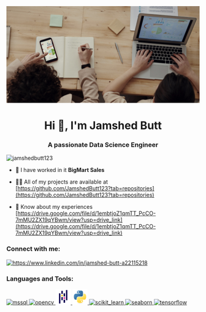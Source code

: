 ![logo](https://github.com/JamshedButt123/Technocolabs_Softwares_Internship_Projects-/blob/main/Banner.png)
<h1 align="center">Hi 👋, I'm Jamshed Butt</h1>
<h3 align="center">A passionate Data Science Engineer</h3>

<p align="left"> <img src="https://komarev.com/ghpvc/?username=jamshedbutt123&label=Profile%20views&color=0e75b6&style=flat" alt="jamshedbutt123" /> </p>

- 🔭 I have worked in it **BigMart Sales**

- 👨‍💻 All of my projects are available at [https://github.com/JamshedButt123?tab=repositories](https://github.com/JamshedButt123?tab=repositories)

- 📄 Know about my experiences [https://drive.google.com/file/d/1embtjoZ1qmTT_PcCO-7mMU2ZX19qYBwm/view?usp=drive_link](https://drive.google.com/file/d/1embtjoZ1qmTT_PcCO-7mMU2ZX19qYBwm/view?usp=drive_link)

<h3 align="left">Connect with me:</h3>
<p align="left">
<a href="https://linkedin.com/in/https://www.linkedin.com/in/jamshed-butt-a22115218" target="blank"><img align="center" src="https://raw.githubusercontent.com/rahuldkjain/github-profile-readme-generator/master/src/images/icons/Social/linked-in-alt.svg" alt="https://www.linkedin.com/in/jamshed-butt-a22115218" height="30" width="40" /></a>
</p>

<h3 align="left">Languages and Tools:</h3>
<p align="left"> <a href="https://www.microsoft.com/en-us/sql-server" target="_blank" rel="noreferrer"> <img src="https://www.svgrepo.com/show/303229/microsoft-sql-server-logo.svg" alt="mssql" width="40" height="40"/> </a> <a href="https://opencv.org/" target="_blank" rel="noreferrer"> <img src="https://www.vectorlogo.zone/logos/opencv/opencv-icon.svg" alt="opencv" width="40" height="40"/> </a> <a href="https://pandas.pydata.org/" target="_blank" rel="noreferrer"> <img src="https://raw.githubusercontent.com/devicons/devicon/2ae2a900d2f041da66e950e4d48052658d850630/icons/pandas/pandas-original.svg" alt="pandas" width="40" height="40"/> </a> <a href="https://www.python.org" target="_blank" rel="noreferrer"> <img src="https://raw.githubusercontent.com/devicons/devicon/master/icons/python/python-original.svg" alt="python" width="40" height="40"/> </a> <a href="https://scikit-learn.org/" target="_blank" rel="noreferrer"> <img src="https://upload.wikimedia.org/wikipedia/commons/0/05/Scikit_learn_logo_small.svg" alt="scikit_learn" width="40" height="40"/> </a> <a href="https://seaborn.pydata.org/" target="_blank" rel="noreferrer"> <img src="https://seaborn.pydata.org/_images/logo-mark-lightbg.svg" alt="seaborn" width="40" height="40"/> </a> <a href="https://www.tensorflow.org" target="_blank" rel="noreferrer"> <img src="https://www.vectorlogo.zone/logos/tensorflow/tensorflow-icon.svg" alt="tensorflow" width="40" height="40"/> </a> </p>
